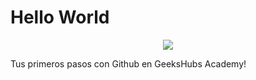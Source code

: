 # Hello World

<p align="center">
    <img src="https://github.com/GeeksHubsAcademy/hello-world/blob/master/assets/media/logo/logo.png" >	
</p>

Tus primeros pasos con Github en GeeksHubs Academy!
